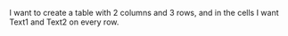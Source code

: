 I want to create a table with 2 columns and 3 rows, and in the cells I want Text1 and Text2 on every row. 